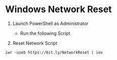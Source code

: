 # Windows Network Reset

1. Launch PowerShell as Administrator
    - Run the following Script

2. Reset Network Script

```
iwr -useb https://bit.ly/NetworkReset | iex
```